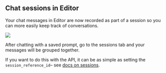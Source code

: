## Chat sessions in Editor

Your chat messages in Editor are now recorded as part of a session so you can more easily keep track of conversations.

<img src="../assets/images/098801f-pika-1703163459076-1x.png" />

After chatting with a saved prompt, go to the sessions tab and your messages will be grouped together.

If you want to do this with the API, it can be as simple as setting the `session_reference_id`– see [docs on sessions](/docs/guides/logging-session-traces).
